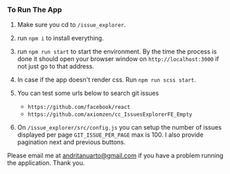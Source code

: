 ### To Run The App

1.  Make sure you cd to ```/issue_explorer```.

2.  run ```npm i``` to install everything.

3.  run ```npm run start``` to start the environment. By the time the process is done it
    should open your browser window on ```http://localhost:3000``` if not just go to that address.

4.  In case if the app doesn't render css. Run ```npm run scss start```.

5.  You can test some urls below to search git issues
    - ```https://github.com/facebook/react```
    - ```https://github.com/axiomzen/cc_IssuesExplorerFE_Empty```

6.  On ```/issue_explorer/src/config.js``` you can setup the number of issues displayed
    per page ```GIT_ISSUE_PER_PAGE``` max is 100. I also provide pagination next and previous buttons.



Please email me at andritanuarto@gmail.com if you have a problem running the application. Thank you.